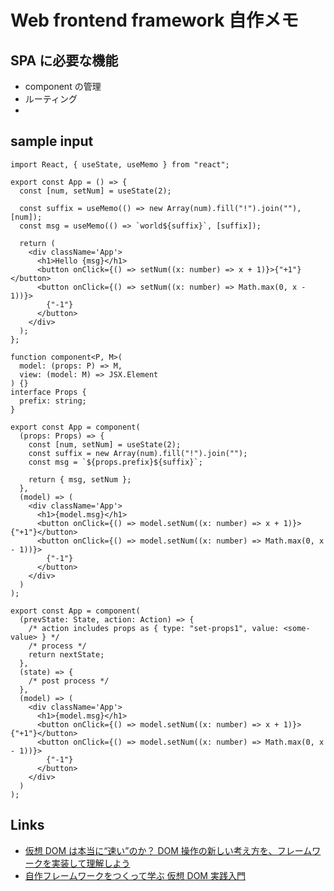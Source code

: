 # Web frontend framework 自作メモ

## SPA に必要な機能

- component の管理
- ルーティング
-

## sample input

```tsx
import React, { useState, useMemo } from "react";

export const App = () => {
  const [num, setNum] = useState(2);

  const suffix = useMemo(() => new Array(num).fill("!").join(""), [num]);
  const msg = useMemo(() => `world${suffix}`, [suffix]);

  return (
    <div className='App'>
      <h1>Hello {msg}</h1>
      <button onClick={() => setNum((x: number) => x + 1)}>{"+1"}</button>
      <button onClick={() => setNum((x: number) => Math.max(0, x - 1))}>
        {"-1"}
      </button>
    </div>
  );
};
```

```tsx
function component<P, M>(
  model: (props: P) => M,
  view: (model: M) => JSX.Element
) {}
interface Props {
  prefix: string;
}

export const App = component(
  (props: Props) => {
    const [num, setNum] = useState(2);
    const suffix = new Array(num).fill("!").join("");
    const msg = `${props.prefix}${suffix}`;

    return { msg, setNum };
  },
  (model) => (
    <div className='App'>
      <h1>{model.msg}</h1>
      <button onClick={() => model.setNum((x: number) => x + 1)}>{"+1"}</button>
      <button onClick={() => model.setNum((x: number) => Math.max(0, x - 1))}>
        {"-1"}
      </button>
    </div>
  )
);
```

```tsx
export const App = component(
  (prevState: State, action: Action) => {
    /* action includes props as { type: "set-props1", value: <some-value> } */
    /* process */
    return nextState;
  },
  (state) => {
    /* post process */
  },
  (model) => (
    <div className='App'>
      <h1>{model.msg}</h1>
      <button onClick={() => model.setNum((x: number) => x + 1)}>{"+1"}</button>
      <button onClick={() => model.setNum((x: number) => Math.max(0, x - 1))}>
        {"-1"}
      </button>
    </div>
  )
);
```

## Links

- [仮想 DOM は本当に“速い”のか？ DOM 操作の新しい考え方を、フレームワークを実装して理解しよう](https://employment.en-japan.com/engineerhub/entry/2020/02/18/103000)
- [自作フレームワークをつくって学ぶ 仮想 DOM 実践入門](https://kuroeveryday.blogspot.com/2018/11/how-to-create-virtual-dom-framework.html)
